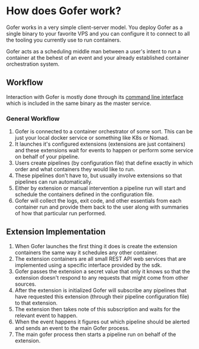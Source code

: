 # How does Gofer work?

Gofer works in a very simple client-server model. You deploy Gofer as a single binary to your favorite VPS and you can configure it to connect to all the tooling you currently use to run containers.

Gofer acts as a scheduling middle man between a user's intent to run a container at the behest of an event and your already established container orchestration system.

## Workflow

Interaction with Gofer is mostly done through its [command line interface](./cli/index.html) which is included in the same binary as the master service.

### General Workflow

1. Gofer is connected to a container orchestrator of some sort. This can be just your local docker service or something like K8s or Nomad.
2. It launches it's configured extensions (extensions are just containers) and these extensions wait for events to happen or perform some service on behalf of your pipeline.
3. Users create pipelines (by configuration file) that define exactly in which order and what containers they would like to run.
4. These pipelines don't have to, but usually involve extensions so that pipelines can run automatically.
5. Either by extension or manual intervention a pipeline run will start and schedule the containers defined in the configuration file.
6. Gofer will collect the logs, exit code, and other essentials from each container run and provide them back to the user along with summaries of how that particular run performed.

## Extension Implementation

1. When Gofer launches the first thing it does is create the extension containers the same way it schedules any other container.
2. The extension containers are all small REST API web services that are implemented using a specific interface provided by the sdk.
3. Gofer passes the extension a secret value that only it knows so that the extension doesn't respond to any requests that might come from other sources.
4. After the extension is initialized Gofer will subscribe any pipelines that have requested this extension (through their pipeline configuration file) to that extension.
5. The extension then takes note of this subscription and waits for the relevant event to happen.
6. When the event happens it figures out which pipeline should be alerted and sends an event to the main Gofer process.
7. The main gofer process then starts a pipeline run on behalf of the extension.
